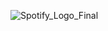 
![Spotify_Logo_Final](https://github.com/user-attachments/assets/f28b1471-df76-4737-94db-f5a67fbfc810)

